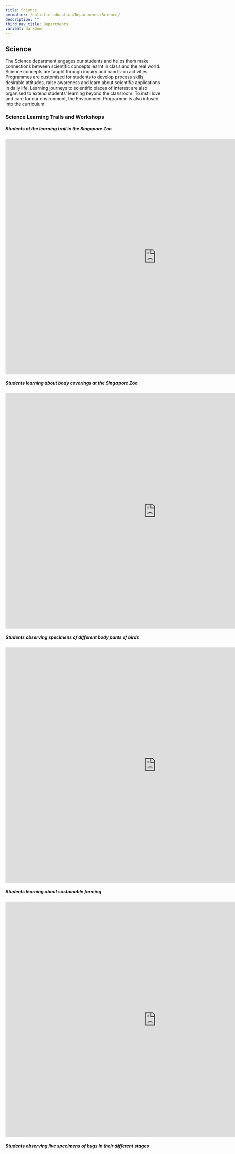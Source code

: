 ```yaml
---
title: Science
permalink: /holistic-education/Departments/Science/
description: ""
third_nav_title: Departments
variant: markdown
---
```

## Science 

The Science department engages our students and helps them make connections between scientific concepts learnt in class and the real world. Science concepts are taught through inquiry and hands-on activities. Programmes are customised for students to develop process skills, desirable attitudes, raise awareness and learn about scientific applications in daily life. Learning journeys to scientific places of interest are also organised to extend students’ learning beyond the classroom. To instil love and care for our environment, the Environment Programme is also infused into the curriculum. 


### Science Learning Trails and Workshops

##### Students at the learning trail in the Singapore Zoo

<iframe allowfullscreen="true" height="749" width="960" frameborder="0" src="https://docs.google.com/presentation/d/e/2PACX-1vTW-Sf9P0kMogd9zBmEFJEbvY2vYxqZ32CBvXrS1wN8yW-bFwGJvv4rbvvO_9VjOGSfIetQavf_Q3M5/embed?start=false&amp;loop=false&amp;delayms=3000"></iframe>

##### Students learning about body coverings at the Singapore Zoo

<iframe allowfullscreen="true" height="749" width="960" frameborder="0" src="https://docs.google.com/presentation/d/e/2PACX-1vRRAMEf9Y44TEgKTi_DjZn-JTkJVE57sQFZPCjNXGy8Gz8PIu7gYr74NuLo_gzaelxwtd--VK-XWXr4/embed?start=false&amp;loop=false&amp;delayms=3000"></iframe>

##### Students observing specimens of different body parts of birds

<iframe allowfullscreen="true" height="749" width="960" frameborder="0" src="https://docs.google.com/presentation/d/e/2PACX-1vRMVM6speya5DL7BfFz5ypuYzddNCnm2W6lq8rP4SrU6JarJBsrG2hy68wnJ3xyqNerTARSrnF_pmK9/embed?start=false&amp;loop=false&amp;delayms=3000"></iframe>

##### Students learning about sustainable farming

<iframe allowfullscreen="true" height="749" width="960" frameborder="0" src="https://docs.google.com/presentation/d/e/2PACX-1vSY-LLVhUyyqZm4zJQGWSrSg3Ldmx8ow3sN_tHCj5LupvdAzC0ztlCmj1wt0s3EHtAIyyG50HJLUATV/embed?start=false&amp;loop=false&amp;delayms=3000"></iframe>

##### Students observing live specimens of bugs in their different stages

